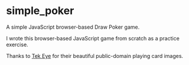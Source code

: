 # simple_poker

A simple JavaScript browser-based Draw Poker game. 

I wrote this browser-based JavaScript game from scratch as a practice exercise.

Thanks to [Tek Eye](https://tekeye.uk/playing_cards/svg-playing-cards) for their beautiful public-domain playing card images. 

